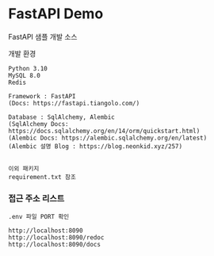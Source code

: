 # FastAPI Demo
FastAPI 샘플 개발 소스

개발 환경
```shell
Python 3.10
MySQL 8.0
Redis

Framework : FastAPI
(Docs: https://fastapi.tiangolo.com/)

Database : SqlAlchemy, Alembic
(SqlAlchemy Docs: https://docs.sqlalchemy.org/en/14/orm/quickstart.html)
(Alembic Docs: https://alembic.sqlalchemy.org/en/latest)
(Alembic 설명 Blog : https://blog.neonkid.xyz/257)


이외 패키지
requirement.txt 참조
```

### 접근 주소 리스트
```shell
.env 파일 PORT 확인

http://localhost:8090
http://localhost:8090/redoc
http://localhost:8090/docs
```